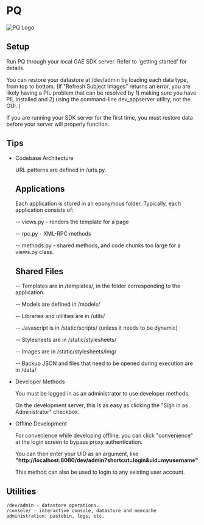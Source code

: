 PQ 
================

![PQ Logo](http://plopquiz.com/static/stylesheets/img/homepage/logo.png)


Setup
------------

  Run PQ through your local GAE SDK server. Refer to 'getting started' for details. 
  
  You can restore your datastore at /dev/admin by loading each data type, 
  from top to bottom. (If "Refresh Subject Images" returns an error, you are likely having a PIL problem that can be resolved by 1) making sure you have PIL installed and 2) using the command-line dev_appserver utility, not the GUI. )
  
  If you are running your SDK server for the first time, you must restore data
  before your server will properly function. 


Tips
------------    

* Codebase Architecture

  URL patterns are defined in /urls.py.
  
  ## Applications 
  
  Each application is stored in an eponymous folder. Typically, each application consists of:
  
  -- views.py - renders the template for a page
  
  -- rpc.py - XML-RPC methods
  
  -- methods.py - shared methods, and code chunks too large for a views.py class. 
  
  
  ## Shared Files 
  
  -- Templates are in /templates/, in the folder corresponding to the application.
  
  -- Models are defined in /models/ 
  
  -- Libraries and utilities are in /utils/
  
  -- Javascript is in /static/scripts/ (unless it needs to be dynamic)
  
  -- Stylesheets are in /static/stylesheets/
  
  -- Images are in /static/stylesheets/img/
  
  -- Backup JSON and files that need to be opened during execution are in /data/
  



* Developer Methods

  You must be logged in as an administrator to use developer methods. 
  
  On the development server, this is as easy as clicking the "Sign in as Administrator" checkbox.



* Offline Development

  For convenience while developing offline, you can click "convenience" at the login screen to bypass proxy authentication. 

  You can then enter your UID as an argument, like __"http://localhost:8080/dev/admin?shortcut=login&uid=myusername"__ 
  
  This method can also be used to login to any existing user account. 

    
Utilities
------------    
    
    /dev/admin - datastore operations.
    /console/ - interactive console, datastore and memcache administration, pastebin, logs, etc. 
